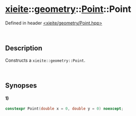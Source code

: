 # [xieite](../../../../../../xieite.md)\:\:[geometry](../../../../../../geometry.md)\:\:[Point](../../../../Point.md)\:\:Point
Defined in header [<xieite/geometry/Point.hpp>](../../../../../../../include/xieite/geometry/Point.hpp)

&nbsp;

## Description
Constructs a `xieite::geometry::Point`.

&nbsp;

## Synopses
#### 1)
```cpp
constexpr Point(double x = 0, double y = 0) noexcept;
```
